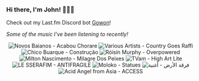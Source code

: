 ### Hi there, I'm John! 🏄🏻‍♂️

Check out my Last.fm Discord bot [Gowon](http://gowon.ca)!

_Some of the music I've been listening to recently!_


<!-- lastfm -->
<p align="center"><img src="https://lastfm.freetls.fastly.net/i/u/64s/04e10daff3151613e3245811c166b425.jpg" title="Novos Baianos - Acabou Chorare"> <img src="https://lastfm.freetls.fastly.net/i/u/64s/3cf4a5231677cdb349e2a93d1da37091.jpg" title="Various Artists - Country Goes Raffi"> <img src="https://lastfm.freetls.fastly.net/i/u/64s/b47929a57fc4a51fd2e4b2569af7899f.png" title="Chico Buarque - Construção"> <img src="https://lastfm.freetls.fastly.net/i/u/64s/bb7e9b58b2b44a4c8120a4daf49044c8.png" title="Róisín Murphy - Overpowered"> <img src="https://lastfm.freetls.fastly.net/i/u/64s/1c0347f31fcc1a5623d7b3660baef096.png" title="Milton Nascimento - Milagre Dos Peixes"> <img src="https://lastfm.freetls.fastly.net/i/u/64s/43b8be9ca5e68b396dde0a4ed8693ef0.jpg" title="TVam - High Art Lite"> <img src="https://lastfm.freetls.fastly.net/i/u/64s/47403415f97336603c88ea4c1062d4b1.jpg" title="LE SSERAFIM - ANTIFRAGILE"> <img src="https://lastfm.freetls.fastly.net/i/u/64s/8c9717ab162e472a835b2c1f4b15d288.png" title="Moloko - Statues"> <img src="https://lastfm.freetls.fastly.net/i/u/64s/d4eb306e1da91281814fea1b9544a7ee.jpg" title="فرقة الأرض - أغنية"> <img src="https://lastfm.freetls.fastly.net/i/u/64s/b8995a178d616073a03e4f394ba26b64.png" title="Acid Angel from Asia - ACCESS"> </p>
